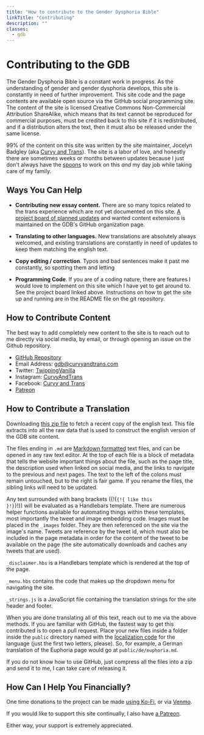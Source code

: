 ```yaml
---
title: "How to contribute to the Gender Dysphoria Bible"
linkTitle: "Contributing"
description: ""
classes:
  - gdb
---
```


# Contributing to the GDB

The Gender Dysphoria Bible is a constant work in progress. As the understanding of gender and gender dysphoria develops, this site is constantly in need of further improvement. This site code and the page contents are available open source via the GitHub social programming site. The content of the site is licensed Creative Commons Non-Commercial Attribution ShareAlike, which means that its text cannot be reproduced for commercial purposes, must be credited back to this site if it is redistributed, and if a distribution alters the text, then it must also be released under the same license.

99% of the content on this site was written by the site maintainer, Jocelyn Badgley (aka [Curvy and Trans](http://www.curvyandtrans.com)). The site is a labor of love, and honestly there are sometimes weeks or months between updates because I just don't always have the [spoons](https://en.wikipedia.org/wiki/Spoon_theory) to work on this *and* my day job while taking care of my family.

## Ways You Can Help

- **Contributing new essay content.** There are so many topics related to the trans experience which are not yet documented on this site. [A project board of planned updates](https://github.com/orgs/GenderDysphoria/projects/2) and wanted content extensions is maintained on the GDB's GitHub organization page.

- **Translating to other languages.** New translations are absolutely always welcomed, and existing translations are constantly in need of updates to keep them matching the english text.

- **Copy editing / correction**. Typos and bad sentences make it past me constantly, so spotting them and letting 

- **Programming Code**. If you are of a coding nature, there are features I would love to implement on this site which I have yet to get around to. See the project board linked above. Instructions on how to get the site up and running are in the README file on the git repository.

## How to Contribute Content

The best way to add completely new content to the site is to reach out to me directly via social media, by email, or through opening an issue on the Github repository.

- [GitHub Repository](https://github.com/GenderDysphoria/GenderDysphoria.fyi)
- Email Address: [gdb@curvyandtrans.com](mailto:gdb@curvyandtrans.com)
- Twitter: [TwippingVanilla](http://twitter.com/twippingvanilla)
- Instagram: [CurvyAndTrans](http://instagram/curvyandtrans)
- Facebook: [Curvy and Trans](http://facebook.com/curvyandtrans)
- [Patreon](https://patreon.com/curvyandtrans)

## How to Contribute a Translation

Downloading [this zip file](/gdb.zip) to fetch a recent copy of the english text. This file extracts into all the raw data that is used to construct the english version of the GDB site content.

The files ending in `.md` are [Markdown formatted](https://www.markdownguide.org/) text files, and can be opened in any raw text editor. At the top of each file is a block of metadata that tells the website important things about the file, such as the page title, the description used when linked on social media, and the links to navigate to the previous and next pages. The text to the left of the colons must remain untouched, but to the right is fair game. If you rename the files, the sibling links will need to be updated.

Any text surrounded with bang brackets ({!{<code>&#123;!&#123; like this &#125;!&#125;</code>}!}) will be evaluated as a Handlebars template. There are numerous helper functions available for automating things within these templates, most importantly the tweet and image embedding code. Images must be placed in the `_images` folder. They are then referenced on the site via the image's name. Tweets are reference by the tweet id, which must also be included in the page metadata in order for the content of the tweet to be available on the page (the site automatically downloads and caches any tweets that are used).

`_disclaimer.hbs` is a Handlebars template which is rendered at the top of the page.

`_menu.hbs` contains the code that makes up the dropdown menu for navigating the site.

`_strings.js` is a JavaScript file containing the translation strings for the site header and footer.

When you are done translating all of this text, reach out to me via the above methods. If you are familiar with GitHub, the fastest way to get this contributed is to open a pull request. Place your new files inside a folder inside the `public` directory named with the [localization code](https://en.wikipedia.org/wiki/Language_localisation#Language_tags_and_codes) for the language (just the first two letters, please). So, for example, a German translation of the Euphoria page would go at `public/de/euphoria.md`.

If you do not know how to use GitHub, just compress all the files into a zip and send it to me, I can take care of releasing it.

## How Can I Help You Financially?

One time donations to the project can be made [using Ko-Fi](https://ko-fi.com/curvyandtrans), or via [Venmo](https://venmo.com/code?user_id=2654767276883968966).

If you would like to support this site continually, I also have [a Patreon](https://patreon.com/curvyandtrans).

Either way, your support is extremely appreciated.
